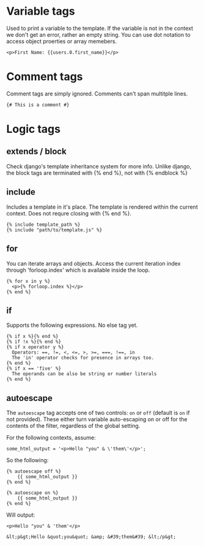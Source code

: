 # Variable tags

Used to print a variable to the template. If the variable is not in the context we don't get an error, rather an empty string. You can use dot notation to access object proerties or array memebers.

    <p>First Name: {{users.0.first_name}}</p>

# Comment tags

Comment tags are simply ignored. Comments can't span multitple lines.

    {# This is a comment #}

# Logic tags

## extends / block

Check django's template inheritance system for more info. Unlike django, the block tags are terminated with {% end %}, not with {% endblock %}

## include

Includes a template in it's place. The template is rendered within the current context. Does not requre closing with {% end %}.

    {% include template_path %}
    {% include "path/to/template.js" %}

## for

You can iterate arrays and objects. Access the current iteration index through 'forloop.index' which is available inside the loop.

    {% for x in y %}
      <p>{% forloop.index %}</p>
    {% end %}

## if

Supports the following expressions. No else tag yet.

    {% if x %}{% end %}
    {% if !x %}{% end %}
    {% if x operator y %}
      Operators: ==, !=, <, <=, >, >=, ===, !==, in
      The 'in' operator checks for presence in arrays too.
    {% end %}
    {% if x == 'five' %}
      The operands can be also be string or number literals
    {% end %}

## autoescape

The `autoescape` tag accepts one of two controls: `on` or `off` (default is `on` if not provided). These either turn variable auto-escaping on or off for the contents of the filter, regardless of the global setting.

For the following contexts, assume:

    some_html_output = '<p>Hello "you" & \'them\'</p>';

So the following:

    {% autoescape off %}
        {{ some_html_output }}
    {% end %}

    {% autoescape on %}
        {{ some_html_output }}
    {% end %}

Will output:

    <p>Hello "you" & 'them'</p>

    &lt;p&gt;Hello &quot;you&quot; &amp; &#39;them&#39; &lt;/p&gt;
